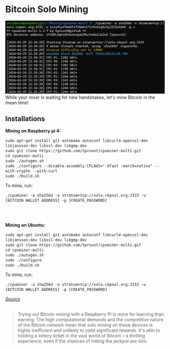 # Bitcoin Solo Mining

![](images/cryptoMine.png)
While your rover is waiting for new handshakes, let's mine Bitcoin in the mean time!

## **Installations**

**Mining on Raspberry pi 4:**
   ```
   sudo apt-get install git automake autoconf libcurl4-openssl-dev libjansson-dev libssl-dev libgmp-dev
   sudo git clone https://github.com/tpruvot/cpuminer-multi.git
   cd cpuminer-multi
   sudo ./autogen.sh
   sudo ./configure --disable-assembly CFLAGS="-Ofast -march=native" --with-crypto --with-curl
   sudo ./build.sh
   ```
   To mine, run:
   ```
   ./cpuminer -a sha256d -o stratum+tcp://solo.ckpool.org:3333 -u [BITCOIN WALLET ADDRESS] -p [CREATE_PASSWORD]
   ```
<br />
<br />

**Mining on Ubuntu:**<br />
   ```
   sudo apt-get install git automake autoconf libcurl4-openssl-dev libjansson-dev libssl-dev libgmp-dev
   sudo git clone https://github.com/tpruvot/cpuminer-multi.git
   cd cpuminer-multi
   sudo ./autogen.sh
   sudo ./configure
   sudo ./build.sh
   ```
   To mine, run:
   ```
   ./cpuminer -a sha256d -o stratum+tcp://solo.ckpool.org:3333 -u [BITCOIN WALLET ADDRESS] -p [CREATE_PASSWORD]
   ```
    
   _[Source](https://github.com/tpruvot/cpuminer-multi?tab=readme-ov-file)_<br />
    <br />

> Trying out Bitcoin mining with a Raspberry Pi is more for learning than earning. The high computational demands and the competitive nature of the Bitcoin network mean that solo mining on these devices is highly inefficient and unlikely to yield significant rewards. It's akin to holding a lottery ticket in the vast world of Bitcoin – a thrilling experience, even if the chances of hitting the jackpot are slim.
